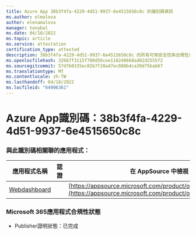 ```yaml
---
title: Azure App 38b3f4fa-4229-4d51-9937-6e4515650c8c 的識別碼資訊
ms.author: elmalova
author: elenamalova
manager: tonybal
ms.date: 04/18/2022
ms.topic: article
ms.service: attestation
certification_type: attested
description: 38b3f4fa-4229-4d51-9937-6e4515650c8c 的所有可用安全性與合規性資訊。
ms.openlocfilehash: 32667f3115f700d56cee118240668ad82d2555f2
ms.sourcegitcommit: 57d7b0335ec02b7f20a47ec888b4ca39d75bab67
ms.translationtype: MT
ms.contentlocale: zh-TW
ms.lasthandoff: 04/18/2022
ms.locfileid: "64906361"
---
```

# <a name="azure-app-id-38b3f4fa-4229-4d51-9937-6e4515650c8c"></a>Azure App識別碼：38b3f4fa-4229-4d51-9937-6e4515650c8c


### <a name="apps-associated-with-this-id"></a>與此識別碼相關聯的應用程式：
| **應用程式名稱** | **認證** | **在 AppSource 中檢視** |
|--------------|---------------|-----------------------|
| [Webdashboard](../forward/WA200002970.md) |  | [https://appsource.microsoft.com/product/office/WA200002970](https://appsource.microsoft.com/product/office/WA200002970) |

### <a name="microsoft-365-app-compliance-status"></a>Microsoft 365應用程式合規性狀態
- Publisher證明狀態：已完成
